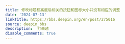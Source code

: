 ```yaml
---
title: 修改标题栏高度后相关的按钮和图标大小并没有相应的调整
date: '2024-07-13'
linkTitle: https://bbs.deepin.org/en/post/275016
source: deepin_bbs
description:  打击越 
disable_comments: true
---
```


